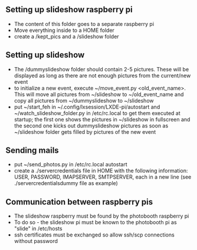 Setting up slideshow raspberry pi
---------------------------------

- The content of this folder goes to a separate raspberry pi
- Move everything inside to a HOME folder
- create a /kept_pics and a /slideshow folder


Setting up slideshow
--------------------

- The /dummyslideshow folder should contain 2-5 pictures. These will be
  displayed as long as there are not enough pictures from the current/new event
- to initialize a new event, execute ~/move_event.py <old_event_name>. This will
  move all pictures from ~/slideshow to ~/old_event_name and copy all pictures
  from ~/dummyslideshow to ~/slideshow
- put ~/start_feh in ~/.config/lxsession/LXDE-pi/autostart and
  ~/watch_slideshow_folder.py in /etc/rc.local to get them executed at startup;
  the first one shows the pictures in ~/slideshow in fullscreen and the second
  one kicks out dummyslideshow pictures as soon as ~/slideshow folder gets
  filled by pictures of the new event


Sending mails
-------------

- put ~/send_photos.py in /etc/rc.local autostart
- create a ./servercredentials file in HOME with the following information:
  USER, PASSWORD, IMAPSERVER, SMTPSERVER, each in a new line (see
  ./servercredentialsdummy file as example)


Communication between raspberry pis
-----------------------------------

- The slideshow raspberry must be found by the photobooth raspberry pi
- To do so - the slideshow pi must be known to the photobooth pi as "slide" in
  /etc/hosts
- ssh certificates must be exchanged so allow ssh/scp connections without
  password

